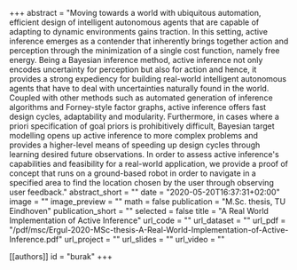 +++
abstract = "Moving towards a world with ubiquitous automation, efficient design of intelligent autonomous agents that are capable of adapting to dynamic environments gains traction. In this setting, active inference emerges as a contender that inherently brings together action and perception through the minimization of a single cost function, namely free energy. Being a Bayesian inference method, active inference not only encodes uncertainty for perception but also for action and hence, it provides a strong expediency for building real-world intelligent autonomous agents that have to deal with uncertainties naturally found in the world. Coupled with other methods such as automated generation of inference algorithms and Forney-style factor graphs, active inference offers fast design cycles, adaptability and modularity. Furthermore, in cases where a priori specification of goal priors is prohibitively difficult, Bayesian target modelling opens up active inference to more complex problems and provides a higher-level means of speeding up design cycles through learning desired future observations. In order to assess active inference's capabilities and feasibility for a real-world application, we provide a proof of concept that runs on a ground-based robot in order to navigate in a specified area to find the location chosen by the user through observing user feedback."
abstract_short = ""
date = "2020-05-20T16:37:31+02:00"
image = ""
image_preview = ""
math = false
publication = "M.Sc. thesis, TU Eindhoven"
publication_short = ""
selected = false
title = "A Real World Implementation of Active Inference"
url_code = ""
url_dataset = ""
url_pdf = "/pdf/msc/Ergul-2020-MSc-thesis-A-Real-World-Implementation-of-Active-Inference.pdf"
url_project = ""
url_slides = ""
url_video = ""

[[authors]]
    id = "burak"
+++
